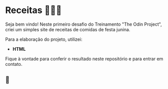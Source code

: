 # Receitas :corn::hotdog::cake:

Seja bem vindo! Neste primeiro desafio do Treinamento "The Odin Project", criei um simples site de receitas de comidas de festa junina.

Para a elaboração do projeto, utilizei:

- **HTML**

Fique à vontade para conferir o resultado neste repositório e para entrar em contato.

## :rocket:

